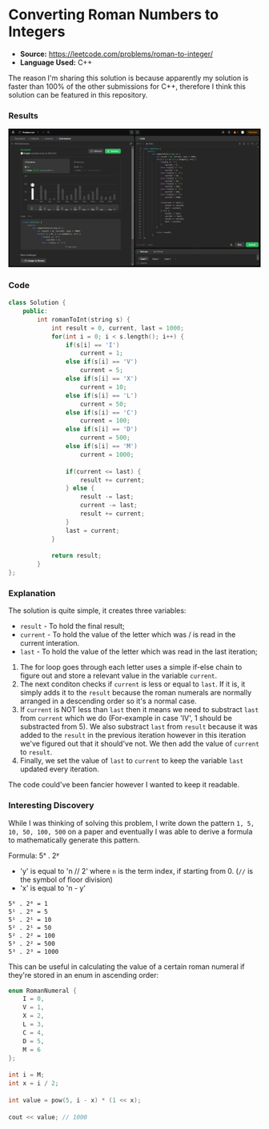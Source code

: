 # Converting Roman Numbers to Integers

- **Source:** https://leetcode.com/problems/roman-to-integer/
- **Language Used:** C++

The reason I'm sharing this solution is because apparently my solution is faster than 100% of the other submissions for C++, therefore I think this solution can be featured in this repository.

### Results
<img src="https://github.com/Mou1z/CodeLab/blob/main/romanToInt%20Problem/result.PNG">

### Code
```cpp
class Solution {
    public:
        int romanToInt(string s) {
            int result = 0, current, last = 1000;
            for(int i = 0; i < s.length(); i++) {
                if(s[i] == 'I')
                    current = 1;
                else if(s[i] == 'V')
                    current = 5;
                else if(s[i] == 'X')
                    current = 10;
                else if(s[i] == 'L')
                    current = 50;
                else if(s[i] == 'C')
                    current = 100;
                else if(s[i] == 'D')
                    current = 500;
                else if(s[i] == 'M')
                    current = 1000;
                
                if(current <= last) {
                    result += current;
                } else {
                    result -= last;
                    current -= last;
                    result += current;
                }
                last = current;
            }

            return result;
        }
};
```

### Explanation
The solution is quite simple, it creates three variables:
- `result` - To hold the final result;
- `current` - To hold the value of the letter which was / is read in the current interation.
- `last` - To hold the value of the letter which was read in the last iteration;

1. The for loop goes through each letter uses a simple if-else chain to figure out and store a relevant value in the variable `current`.
2. The next conditon checks if `current` is less or equal to `last`. If it is, it simply adds it to the `result` because the roman numerals are normally arranged in a descending order so it's a normal case. 
2. If `current` is NOT less than `last` then it means we need to substract `last` from `current` which we do (For-example in case 'IV', 1 should be substracted from 5). We also substract `last` from `result` because it was added to the `result` in the previous iteration however in this iteration we've figured out that it should've not. We then add the value of `current` to `result`.
3. Finally, we set the value of `last` to `current` to keep the variable `last` updated every iteration.

The code could've been fancier however I wanted to keep it readable.

### Interesting Discovery
While I was thinking of solving this problem, I write down the pattern `1, 5, 10, 50, 100, 500` on a paper and eventually I was able to derive a formula to mathematically generate this pattern.

Formula: 5ˣ . 2ʸ
- 'y' is equal to 'n // 2' where `n` is the term index, if starting from 0. (`//` is the symbol of floor division)
- 'x' is equal to 'n - y'

```
5⁰ . 2⁰ = 1
5¹ . 2⁰ = 5
5¹ . 2¹ = 10
5² . 2¹ = 50
5² . 2² = 100
5³ . 2² = 500
5³ . 2³ = 1000
```

This can be useful in calculating the value of a certain roman numeral if they're stored in an enum in ascending order:
```cpp
enum RomanNumeral {
    I = 0,
    V = 1,
    X = 2,
    L = 3,
    C = 4,
    D = 5,
    M = 6
};

int i = M;
int x = i / 2;

int value = pow(5, i - x) * (1 << x);

cout << value; // 1000
```